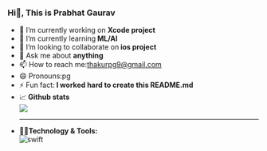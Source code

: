 ### Hi👋, This is Prabhat Gaurav


- 🔭 I’m currently working on <b>Xcode project</b>
- 🌱 I’m currently learning<b> ML/AI</b>
- 👯 I’m looking to collaborate on<b> ios project</b>
- 💬 Ask me about <b>anything</b>
- 📫 How to reach me:<a href="thakurpg9@gmail.com">thakurpg9@gmail.com<a>
- 😄 Pronouns:pg
- ⚡ Fun fact:<b> I worked hard to create this README.md</b>
	<li>📈<b> Github stats</b></li>
	<img src="https://github-readme-stats.vercel.app/api?username=pgthakur&&show_icons=true">
	<hr>
	<li> <b>👨‍💻Technology & Tools:</b></li>
	<img src="https://www.google.co.in/url?sa=i&url=https%3A%2F%2Fdeveloper.apple.com%2Fswift%2F&psig=AOvVaw3kIvsvDt1U6REQzZtAgpx0&ust=1609501588513000&source=images&cd=vfe&ved=0CAIQjRxqFwoTCJjbyOWS-O0CFQAAAAAdAAAAABAD" alt="swift">
	
 
